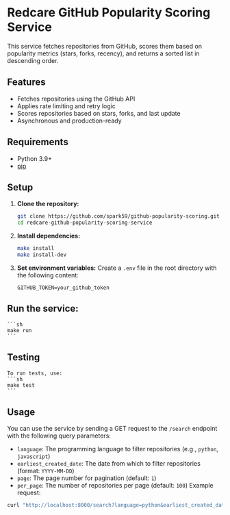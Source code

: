 # Redcare GitHub Popularity Scoring Service

This service fetches repositories from GitHub, scores them based on popularity metrics (stars, forks, recency), and returns a sorted list in descending order.

## Features

- Fetches repositories using the GitHub API
- Applies rate limiting and retry logic
- Scores repositories based on stars, forks, and last update
- Asynchronous and production-ready

## Requirements

- Python 3.9+
- [pip](https://pip.pypa.io/en/stable/)

## Setup

1. **Clone the repository:**
   ```sh
   git clone https://github.com/spark59/github-popularity-scoring.git
   cd redcare-github-popularity-scoring-service
   ```
2. **Install dependencies:**
   ```sh
   make install
   make install-dev
   ```
3. **Set environment variables:**
   Create a `.env` file in the root directory with the following content:
   ```env
   GITHUB_TOKEN=your_github_token
    ```
## **Run the service:**
    ```sh
    make run
    ```
## Testing
    To run tests, use:
    ```sh
    make test
    ```

## Usage
You can use the service by sending a GET request to the `/search` endpoint with the following
query parameters:
- `language`: The programming language to filter repositories (e.g., `python`, `javascript`)
- `earliest_created_date`: The date from which to filter repositories (format: `YYYY-MM-DD`)
- `page`: The page number for pagination (default: `1`)
- `per_page`: The number of repositories per page (default: `100`)
Example request:
```sh
curl "http://localhost:8000/search?language=python&earliest_created_date=2023-01-01&page=1&per_page=10"
```